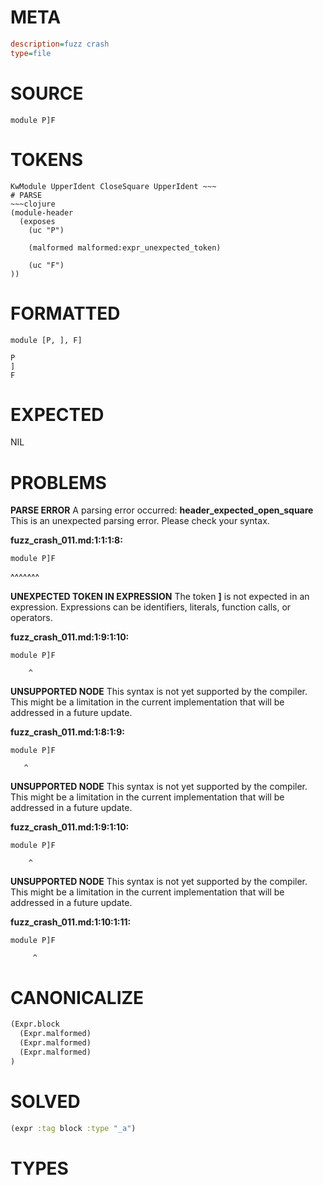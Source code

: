 # META
~~~ini
description=fuzz crash
type=file
~~~
# SOURCE
~~~roc
module P]F
~~~
# TOKENS
~~~text
KwModule UpperIdent CloseSquare UpperIdent ~~~
# PARSE
~~~clojure
(module-header
  (exposes
    (uc "P")

    (malformed malformed:expr_unexpected_token)

    (uc "F")
))
~~~
# FORMATTED
~~~roc
module [P, ], F]

P
]
F
~~~
# EXPECTED
NIL
# PROBLEMS
**PARSE ERROR**
A parsing error occurred: **header_expected_open_square**
This is an unexpected parsing error. Please check your syntax.

**fuzz_crash_011.md:1:1:1:8:**
```roc
module P]F
```
^^^^^^^


**UNEXPECTED TOKEN IN EXPRESSION**
The token **]** is not expected in an expression.
Expressions can be identifiers, literals, function calls, or operators.

**fuzz_crash_011.md:1:9:1:10:**
```roc
module P]F
```
        ^


**UNSUPPORTED NODE**
This syntax is not yet supported by the compiler.
This might be a limitation in the current implementation that will be addressed in a future update.

**fuzz_crash_011.md:1:8:1:9:**
```roc
module P]F
```
       ^


**UNSUPPORTED NODE**
This syntax is not yet supported by the compiler.
This might be a limitation in the current implementation that will be addressed in a future update.

**fuzz_crash_011.md:1:9:1:10:**
```roc
module P]F
```
        ^


**UNSUPPORTED NODE**
This syntax is not yet supported by the compiler.
This might be a limitation in the current implementation that will be addressed in a future update.

**fuzz_crash_011.md:1:10:1:11:**
```roc
module P]F
```
         ^


# CANONICALIZE
~~~clojure
(Expr.block
  (Expr.malformed)
  (Expr.malformed)
  (Expr.malformed)
)
~~~
# SOLVED
~~~clojure
(expr :tag block :type "_a")
~~~
# TYPES
~~~roc
~~~
